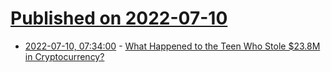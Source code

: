 # [Published on 2022-07-10](index.md)

* [2022-07-10, 07:34:00](https://yro.slashdot.org/story/22/07/09/1859226/what-happened-to-the-teen-who-stole-238m-in-cryptocurrency?utm_source=rss1.0mainlinkanon&utm_medium=feed) - [What Happened to the Teen Who Stole $23.8M in Cryptocurrency?](https://yro.slashdot.org/story/22/07/09/1859226/what-happened-to-the-teen-who-stole-238m-in-cryptocurrency?utm_source=rss1.0mainlinkanon&utm_medium=feed)
